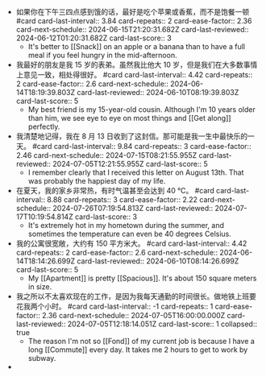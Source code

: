 - 如果你在下午三四点感到饿的话，最好是吃个苹果或香蕉，而不是饱餐一顿 #card
  card-last-interval:: 3.84
  card-repeats:: 2
  card-ease-factor:: 2.36
  card-next-schedule:: 2024-06-15T21:20:31.682Z
  card-last-reviewed:: 2024-06-12T01:20:31.682Z
  card-last-score:: 3
	- It's better to [[Snack]] on an apple or a banana than to have a full meal if you feel hungry in the mid-afternoon.
- 我最好的朋友是我 15 岁的表弟。虽然我比他大 10 岁，但是我们在大多数事情上意见一致，相处得很好。 #card
  card-last-interval:: 4.42
  card-repeats:: 2
  card-ease-factor:: 2.6
  card-next-schedule:: 2024-06-14T18:19:39.803Z
  card-last-reviewed:: 2024-06-10T08:19:39.803Z
  card-last-score:: 5
	- My best friend is my 15-year-old cousin. Although I'm 10 years older than him, we see eye to eye on most things and [[Get along]] perfectly.
- 我清楚地记得，我在 8 月 13 日收到了这封信。那可能是我一生中最快乐的一天。 #card
  card-last-interval:: 9.84
  card-repeats:: 3
  card-ease-factor:: 2.46
  card-next-schedule:: 2024-07-15T08:21:55.955Z
  card-last-reviewed:: 2024-07-05T12:21:55.955Z
  card-last-score:: 5
	- I remember clearly that I received this letter on August 13th. That was probably the happiest day of my life.
- 在夏天，我的家乡非常热，有时气温甚至会达到 40 ℃。 #card
  card-last-interval:: 8.88
  card-repeats:: 3
  card-ease-factor:: 2.22
  card-next-schedule:: 2024-07-26T07:19:54.813Z
  card-last-reviewed:: 2024-07-17T10:19:54.814Z
  card-last-score:: 3
	- It's extremely hot in my hometown during the summer, and sometimes the temperature can even be 40 degrees Celsius.
- 我的公寓很宽敞，大约有 150 平方米大。 #card
  card-last-interval:: 4.42
  card-repeats:: 2
  card-ease-factor:: 2.6
  card-next-schedule:: 2024-06-14T18:14:26.699Z
  card-last-reviewed:: 2024-06-10T08:14:26.699Z
  card-last-score:: 5
	- My [[Apartment]] is pretty [[Spacious]]. It's about 150 square meters in size.
- 我之所以不太喜欢现在的工作，是因为我每天通勤的时间很长。做地铁上班要花我两个小时。 #card
  card-last-interval:: -1
  card-repeats:: 1
  card-ease-factor:: 2.36
  card-next-schedule:: 2024-07-05T16:00:00.000Z
  card-last-reviewed:: 2024-07-05T12:18:14.051Z
  card-last-score:: 1
  collapsed:: true
	- The reason I'm not so [[Fond]] of my current job is because I have a long [[Commute]] every day. It takes me 2 hours to get to work by subway.
-